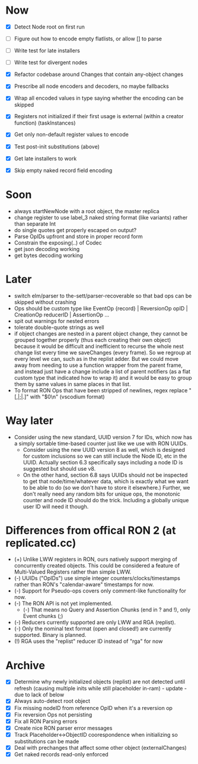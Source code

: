 # Now
- [X] Detect Node root on first run
- [ ] Figure out how to encode empty flatlists, or allow [] to parse
- [ ] Write test for late installers
- [ ] Write test for divergent nodes
- [X] Refactor codebase around Changes that contain any-object changes
- [X] Prescribe all node encoders and decoders, no maybe fallbacks
- [X] Wrap all encoded values in type saying whether the encoding can be skipped
- [X] Registers not initialized if their first usage is external (within a creator function) (taskInstances)
- [X] Get only non-default register values to encode
- [X] Test post-init substitutions (above)
- [X] Get late installers to work
- [X] Skip empty naked record field encoding


# Soon
- always startNewNode with a root object, the master replica
- change register to use label_3 naked string format (like variants) rather than separate Int
- do single quotes get properly escaped on output?
- Parse OpIDs upfront and store in proper record form
- Constrain the exposing(..) of Codec
- get json decoding working
- get bytes decoding working


# Later
- switch elm/parser to the-sett/parser-recoverable so that bad ops can be skipped without crashing
- Ops should be custom type like EventOp {record} | ReversionOp opID | CreationOp reducerID | AssertionOp ...
- spit out warnings for nested errors
- tolerate double-quote strings as well
- if object changes are nested in a parent object change, they cannot be grouped together properly (thus each creating their own object) because it would be difficult and inefficient to recurse the whole nest change list every time we saveChanges (every frame). So we regroup at every level we can, such as in the replist adder. But we could move away from needing to use a function wrapper from the parent frame, and instead just have a change include a list of parent notifiers (as a flat custom type that indicated how to wrap it) and it would be easy to group them by same values in same places in that list.
- To format RON Ops that have been stripped of newlines, regex replace "[,|;|.]" with "$0\n" (vscodium format)


# Way later
- Consider using the new standard, UUID version 7 for IDs, which now has a simply sortable time-based counter just like we use with RON UUIDs.
  - Consider using the new UUID version 8 as well, which is designed for custom inclusions so we can still include the Node ID, etc in the UUID. Actually section 6.3 specifically says including a node ID is suggested but should use v8.
  - On the other hand, section 6.8 says UUIDs should not be inspected to get that node/time/whatever data, which is exactly what we want to be able to do (so we don't have to store it elsewhere.) Further, we don't really need any random bits for unique ops, the monotonic counter and node ID should do the trick. Including a globally unique user ID will need it though.


# Differences from offical RON 2 (at replicated.cc)
- (+) Unlike LWW registers in RON, ours natively support merging of concurrently created objects. This could be considered a feature of Multi-Valued Registers rather than simple LWW.
- (-) UUIDs ("OpIDs") use simple integer counters/clocks/timestamps rather than RON's "calendar-aware" timestamps for now.
- (-) Support for Pseudo-ops covers only comment-like functionality for now. 
- (-) The RON API is not yet implemented.
  - (-) That means no Query and Assertion Chunks (end in ? and !), only Event chunks (;)
- (-) Reducers currently supported are only LWW and RGA (replist).
- (-) Only the nominal text format (open and closed!) are currently supported. Binary is planned.
- (!) RGA uses the "replist" reducer ID instead of "rga" for now



# Archive
- [X] Determine why newly initialized objects (replist) are not detected until refresh (causing multiple inits while still placeholder in-ram) - update - due to lack of below
- [X] Always auto-detect root object
- [X] Fix missing nodeID from reference OpID when it's a reversion op
- [X] Fix reversion Ops not persisting
- [X] Fix all RON Parsing errors
- [X] Create nice RON parser error messages
- [X] Track Placeholder<->ObjectID coorespondence when initializing so substitutions can be made
- [X] Deal with prechanges that affect some other object (externalChanges)
- [X] Get naked records read-only enforced